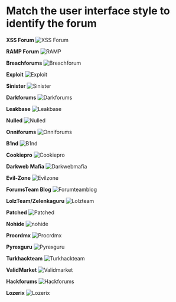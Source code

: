 # Match the user interface style to identify the forum
**XSS Forum**
![XSS Forum](https://github.com/user-attachments/assets/e6dd8823-4946-4f73-957c-71b58afcfb8a)

**RAMP Forum**
![RAMP](https://github.com/user-attachments/assets/1b59a361-95fb-4ba1-937b-4d0da6098a7c)

**Breachforums**
![Breachforum](https://github.com/user-attachments/assets/53a0e85a-ce1f-40be-8e44-030d9e368b08)

**Exploit**
![Exploit](https://github.com/user-attachments/assets/97b376e5-b6c6-4e66-abda-5f289fd22dd9)

**Sinister**
![Sinister](https://github.com/user-attachments/assets/0cf9d625-d5ff-4814-bca3-58692f1c5268)

**Darkforums**
![Darkforums](https://github.com/user-attachments/assets/5bf00c1d-3ae2-44ea-a94c-38c16ecc1fa9)

**Leakbase**
![Leakbase](https://github.com/user-attachments/assets/f47cfa90-ff58-4850-b55e-e27f0a3b0e64)

**Nulled**
![Nulled](https://github.com/user-attachments/assets/634a313b-5931-43eb-aeb2-4e2e14ef3a02)

**Onniforums**
![Onniforums](https://github.com/user-attachments/assets/ea53a5df-5d07-4133-9479-44b59aec16af)

**B1nd**
![B1nd](https://github.com/user-attachments/assets/8607fe18-f253-4667-ad87-8718fefaa6f3)

**Cookiepro**
![Cookiepro](https://github.com/user-attachments/assets/3546444d-0628-4c78-a09e-dc2cd653afd4)

**Darkweb Mafia**
![Darkwebmafia](https://github.com/user-attachments/assets/693ec821-620d-49df-9d20-d472c3480853)

**Evil-Zone**
![Evilzone](https://github.com/user-attachments/assets/2994cc53-d1a4-4729-bea8-584ad0c350b6)

**ForumsTeam Blog**
![Forumteamblog](https://github.com/user-attachments/assets/e6f1f8ee-2582-4d8d-a8f8-39bee532fa33)

**LolzTeam/Zelenkaguru**
![Lolzteam](https://github.com/user-attachments/assets/1d6a946b-efcf-433c-8cea-771c32c2fe8a)

**Patched**
![Patched](https://github.com/user-attachments/assets/e35fc09e-2172-46dc-9d98-bf650b755c34)

**Nohide**
![nohide](https://github.com/user-attachments/assets/a2061f9f-73f9-4472-ab48-1cf1e043b2f6)

**Procrdmx**
![Procrdmx](https://github.com/user-attachments/assets/5d6cd56b-a4a9-4c6e-8225-3f68ca3e7c4f)

**Pyrexguru**
![Pyrexguru](https://github.com/user-attachments/assets/0d29e4a9-c633-436d-aad5-7296aa10da17)

**Turkhackteam**
![Turkhackteam](https://github.com/user-attachments/assets/8cf99404-34f1-490c-b6c0-6fbcaa5c2042)

**ValidMarket**
![Validmarket](https://github.com/user-attachments/assets/717a783e-a6cb-4c95-b98d-1936837a330a)

**Hackforums**
![Hackforums](https://github.com/user-attachments/assets/5500e2b2-90fd-4412-b64d-0b7309de57f1)

**Lozerix**
![Lozerix](https://github.com/user-attachments/assets/fed116a0-1d64-463b-9cad-ba57e2ec7083)








